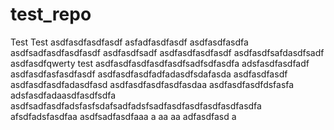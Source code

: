 # test_repo
Test
Test
asdfasdfasdfasdf
asfadfasdfasdf
asdfasdfasdfa
asdfsadfasdfasdfasdf
asdfasdfsadf
asdfasdfasdfasdf
asdfasdfsafdasdfsadf
asdfasdfqwerty
test
asdfasdfasdfasdfasdfsadfsdfasdfa
adsfasdfasdfadf
asdfasdfasfasdfasdf
asdfasdfasdfadfadasdfsdafasda
asdfasdfasdf
asdfasdfasdfadasdfasd
asdfasdfasdfasdfasdaa
asdfasdfasdfdsfasfa
adsfasdfadaasdfasdfsdfa
asdfsadfasdfadsfasfsdafsadfadsfsadfasdfasdfasdfasdfasdfa
afsdfadsfasdfaa
asdfsadfasdfaaa
a
aa
aa
adfasdfasd
a
